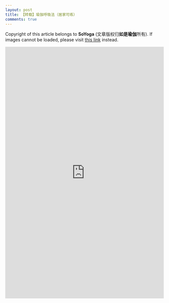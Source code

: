 ```yaml
---
layout: post
title: 【转载】瑜伽呼吸法（居家可练）
comments: true
---
```


Copyright of this article belongs to **SoYoga** (文章版权归**如是瑜伽**所有). If images cannot be loaded, please visit [this link](https://mp.weixin.qq.com/s/7J3f6bTHRbi2XMXEKe0Aow) instead.

<iframe scrolling="auto" width="100%" height="800" src="https://mp.weixin.qq.com/s/7J3f6bTHRbi2XMXEKe0Aow" frameborder="0" allowfullscreen="allowfullscreen"></iframe>
